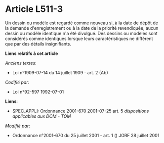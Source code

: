# Article L511-3

Un dessin ou modèle est regardé comme nouveau si, à la date de dépôt de la demande d'enregistrement ou à la date de la
priorité revendiquée, aucun dessin ou modèle identique n'a été divulgué. Des dessins ou modèles sont considérés comme
identiques lorsque leurs caractéristiques ne diffèrent que par des détails insignifiants.

**Liens relatifs à cet article**

_Anciens textes_:

  - Loi n°1909-07-14 du 14 juillet 1909 - art. 2 (Ab)

_Codifié par_:

  - Loi n°92-597 1992-07-01

**Liens**:

  - SPEC_APPLI: Ordonnance 2001-670 2001-07-25 art. 5 *dispositions applicables aux DOM - TOM*

_Modifié par_:

  - Ordonnance n°2001-670 du 25 juillet 2001 - art. 1 () JORF 28 juillet 2001
